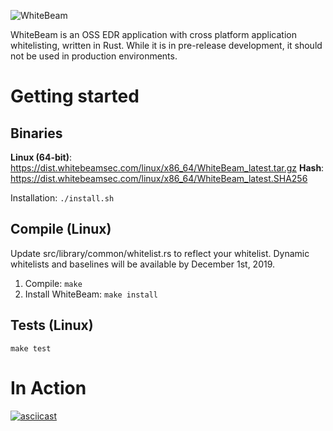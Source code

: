 ![WhiteBeam](https://gist.githubusercontent.com/noproto/ea7d62cd578afdd1bac2e96078c0e6b2/raw/cf895a5fef1f2295671653ece9155f4e1f0478e4/WhiteBeam.svg?sanitize=true)

WhiteBeam is an OSS EDR application with cross platform application whitelisting, written in Rust. While it is in pre-release development, it should not be used in production environments.

# Getting started

## Binaries
**Linux (64-bit)**: https://dist.whitebeamsec.com/linux/x86_64/WhiteBeam_latest.tar.gz
**Hash**: https://dist.whitebeamsec.com/linux/x86_64/WhiteBeam_latest.SHA256

Installation: `./install.sh`

## Compile (Linux)
Update src/library/common/whitelist.rs to reflect your whitelist. Dynamic whitelists and baselines will be available by December 1st, 2019.

1. Compile:
`make`
2. Install WhiteBeam:
`make install`

## Tests (Linux)
`make test`

# In Action

[![asciicast](https://asciinema.org/a/269329.svg)](https://asciinema.org/a/269329)
